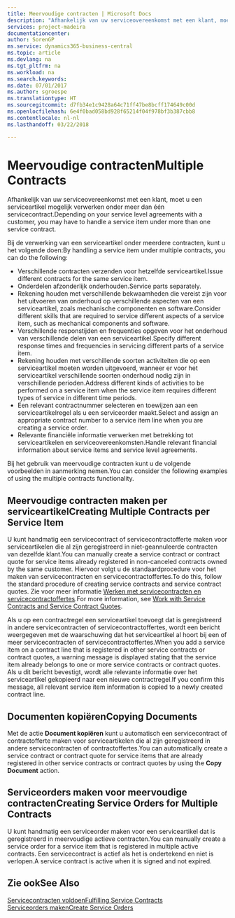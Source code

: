 ```yaml
---
title: Meervoudige contracten | Microsoft Docs
description: "Afhankelijk van uw serviceovereenkomst met een klant, moet u een serviceartikel mogelijk verwerken onder meer dan één servicecontract."
services: project-madeira
documentationcenter: 
author: SorenGP
ms.service: dynamics365-business-central
ms.topic: article
ms.devlang: na
ms.tgt_pltfrm: na
ms.workload: na
ms.search.keywords: 
ms.date: 07/01/2017
ms.author: sgroespe
ms.translationtype: HT
ms.sourcegitcommit: d7fb34e1c9428a64c71ff47be8bcff174649c00d
ms.openlocfilehash: 6e4f0bad058bd928f65214f04f978bf3b387cbb8
ms.contentlocale: nl-nl
ms.lasthandoff: 03/22/2018

---
```

# <a name="multiple-contracts"></a><span data-ttu-id="947d9-103">Meervoudige contracten</span><span class="sxs-lookup"><span data-stu-id="947d9-103">Multiple Contracts</span></span>
<span data-ttu-id="947d9-104">Afhankelijk van uw serviceovereenkomst met een klant, moet u een serviceartikel mogelijk verwerken onder meer dan één servicecontract.</span><span class="sxs-lookup"><span data-stu-id="947d9-104">Depending on your service level agreements with a customer, you may have to handle a service item under more than one service contract.</span></span>  
  
<span data-ttu-id="947d9-105">Bij de verwerking van een serviceartikel onder meerdere contracten, kunt u het volgende doen:</span><span class="sxs-lookup"><span data-stu-id="947d9-105">By handling a service item under multiple contracts, you can do the following:</span></span>  
  
* <span data-ttu-id="947d9-106">Verschillende contracten verzenden voor hetzelfde serviceartikel.</span><span class="sxs-lookup"><span data-stu-id="947d9-106">Issue different contracts for the same service item.</span></span>  
* <span data-ttu-id="947d9-107">Onderdelen afzonderlijk onderhouden.</span><span class="sxs-lookup"><span data-stu-id="947d9-107">Service parts separately.</span></span>  
* <span data-ttu-id="947d9-108">Rekening houden met verschillende bekwaamheden die vereist zijn voor het uitvoeren van onderhoud op verschillende aspecten van een serviceartikel, zoals mechanische componenten en software.</span><span class="sxs-lookup"><span data-stu-id="947d9-108">Consider different skills that are required to service different aspects of a service item, such as mechanical components and software.</span></span>  
* <span data-ttu-id="947d9-109">Verschillende responstijden en frequenties opgeven voor het onderhoud van verschillende delen van een serviceartikel.</span><span class="sxs-lookup"><span data-stu-id="947d9-109">Specify different response times and frequencies in servicing different parts of a service item.</span></span>  
* <span data-ttu-id="947d9-110">Rekening houden met verschillende soorten activiteiten die op een serviceartikel moeten worden uitgevoerd, wanneer er voor het serviceartikel verschillende soorten onderhoud nodig zijn in verschillende perioden.</span><span class="sxs-lookup"><span data-stu-id="947d9-110">Address different kinds of activities to be performed on a service item when the service item requires different types of service in different time periods.</span></span>  
* <span data-ttu-id="947d9-111">Een relevant contractnummer selecteren en toewijzen aan een serviceartikelregel als u een serviceorder maakt.</span><span class="sxs-lookup"><span data-stu-id="947d9-111">Select and assign an appropriate contract number to a service item line when you are creating a service order.</span></span>  
* <span data-ttu-id="947d9-112">Relevante financiële informatie verwerken met betrekking tot serviceartikelen en serviceovereenkomsten.</span><span class="sxs-lookup"><span data-stu-id="947d9-112">Handle relevant financial information about service items and service level agreements.</span></span>  
  
<span data-ttu-id="947d9-113">Bij het gebruik van meervoudige contracten kunt u de volgende voorbeelden in aanmerking nemen.</span><span class="sxs-lookup"><span data-stu-id="947d9-113">You can consider the following examples of using the multiple contracts functionality.</span></span>  
  
## <a name="creating-multiple-contracts-per-service-item"></a><span data-ttu-id="947d9-114">Meervoudige contracten maken per serviceartikel</span><span class="sxs-lookup"><span data-stu-id="947d9-114">Creating Multiple Contracts per Service Item</span></span>  
<span data-ttu-id="947d9-115">U kunt handmatig een servicecontract of servicecontractofferte maken voor serviceartikelen die al zijn geregistreerd in niet-geannuleerde contracten van dezelfde klant.</span><span class="sxs-lookup"><span data-stu-id="947d9-115">You can manually create a service contract or contract quote for service items already registered in non-canceled contracts owned by the same customer.</span></span> <span data-ttu-id="947d9-116">Hiervoor volgt u de standaardprocedure voor het maken van servicecontracten en servicecontractoffertes.</span><span class="sxs-lookup"><span data-stu-id="947d9-116">To do this, follow the standard procedure of creating service contracts and service contract quotes.</span></span> <span data-ttu-id="947d9-117">Zie voor meer informatie [Werken met servicecontracten en servicecontractoffertes](service-how-to-create-service-contracts-and-service-contract-quotes.md).</span><span class="sxs-lookup"><span data-stu-id="947d9-117">For more information, see [Work with Service Contracts and Service Contract Quotes](service-how-to-create-service-contracts-and-service-contract-quotes.md).</span></span>  
  
<span data-ttu-id="947d9-118">Als u op een contractregel een serviceartikel toevoegt dat is geregistreerd in andere servicecontracten of servicecontractoffertes, wordt een bericht weergegeven met de waarschuwing dat het serviceartikel al hoort bij een of meer servicecontracten of servicecontractoffertes.</span><span class="sxs-lookup"><span data-stu-id="947d9-118">When you add a service item on a contract line that is registered in other service contracts or contract quotes, a warning message is displayed stating that the service item already belongs to one or more service contracts or contract quotes.</span></span> <span data-ttu-id="947d9-119">Als u dit bericht bevestigt, wordt alle relevante informatie over het serviceartikel gekopieerd naar een nieuwe contractregel.</span><span class="sxs-lookup"><span data-stu-id="947d9-119">If you confirm this message, all relevant service item information is copied to a newly created contract line.</span></span>  
  
## <a name="copying-documents"></a><span data-ttu-id="947d9-120">Documenten kopiëren</span><span class="sxs-lookup"><span data-stu-id="947d9-120">Copying Documents</span></span>  
<span data-ttu-id="947d9-121">Met de actie **Document kopiëren** kunt u automatisch een servicecontract of contractofferte maken voor serviceartikelen die al zijn geregistreerd in andere servicecontracten of contractoffertes.</span><span class="sxs-lookup"><span data-stu-id="947d9-121">You can automatically create a service contract or contract quote for service items that are already registered in other service contracts or contract quotes by using the **Copy Document** action.</span></span>  
  
## <a name="creating-service-orders-for-multiple-contracts"></a><span data-ttu-id="947d9-122">Serviceorders maken voor meervoudige contracten</span><span class="sxs-lookup"><span data-stu-id="947d9-122">Creating Service Orders for Multiple Contracts</span></span>  
<span data-ttu-id="947d9-123">U kunt handmatig een serviceorder maken voor een serviceartikel dat is geregistreerd in meervoudige actieve contracten.</span><span class="sxs-lookup"><span data-stu-id="947d9-123">You can manually create a service order for a service item that is registered in multiple active contracts.</span></span> <span data-ttu-id="947d9-124">Een servicecontract is actief als het is ondertekend en niet is verlopen.</span><span class="sxs-lookup"><span data-stu-id="947d9-124">A service contract is active when it is signed and not expired.</span></span>  
  
## <a name="see-also"></a><span data-ttu-id="947d9-125">Zie ook</span><span class="sxs-lookup"><span data-stu-id="947d9-125">See Also</span></span>  
[<span data-ttu-id="947d9-126">Servicecontracten voldoen</span><span class="sxs-lookup"><span data-stu-id="947d9-126">Fulfilling Service Contracts</span></span>](service-fulfill-service-contracts.md)  
[<span data-ttu-id="947d9-127">Serviceorders maken</span><span class="sxs-lookup"><span data-stu-id="947d9-127">Create Service Orders</span></span>](service-how-to-create-service-orders.md)  


